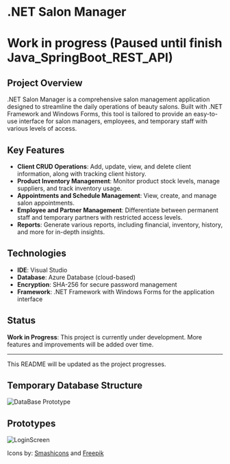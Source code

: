 # .NET Salon Manager

# Work in progress (Paused until finish Java_SpringBoot_REST_API)

## Project Overview
.NET Salon Manager is a comprehensive salon management application designed to streamline the daily operations of beauty salons. Built with .NET Framework and Windows Forms, this tool is tailored to provide an easy-to-use interface for salon managers, employees, and temporary staff with various levels of access. 

## Key Features
- **Client CRUD Operations**: Add, update, view, and delete client information, along with tracking client history.
- **Product Inventory Management**: Monitor product stock levels, manage suppliers, and track inventory usage.
- **Appointments and Schedule Management**: View, create, and manage salon appointments.
- **Employee and Partner Management**: Differentiate between permanent staff and temporary partners with restricted access levels.
- **Reports**: Generate various reports, including financial, inventory, history, and more for in-depth insights.

## Technologies
- **IDE**: Visual Studio
- **Database**: Azure Database (cloud-based)
- **Encryption**: SHA-256 for secure password management
- **Framework**: .NET Framework with Windows Forms for the application interface

## Status
**Work in Progress**: This project is currently under development. More features and improvements will be added over time.

---

This README will be updated as the project progresses.

## Temporary Database Structure
<img src="https://i.ibb.co/jk7p3Pm/Data-Base-Structure-drawio.png" alt="DataBase Prototype">

## Prototypes
<img src="https://i.ibb.co/NCJmc8L/Whats-App-Image-2024-10-28-at-10-59-41.jpg" alt="LoginScreen">


Icons by: <a href="https://www.flaticon.com/br/packs/essential-collection" title="do-utilizador ícones">Smashicons</a> and <a href="https://www.flaticon.com/br/icones-gratis/salao-de-beleza" title="do-utilizador ícones">Freepik</a>

